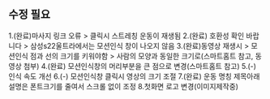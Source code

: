 ## 수정 필요
1.(완료)마사지 링크 오류 > 클릭시 스트레칭 운동이 재생됨
2.(완료) 호환성 확인 바랍니다 > 삼성s22울트라에서는 모션인식 창이 나오지 않음
3.(완료)동영상 재생시 > 모션인식 점과 선의 크기를 키워야함 > 사람의 모양과 동일한 크기로(스마트홈트 참고, 동영상 첨부)
4.(완료) 모션인식창의 머리부분을 큰 점으로 변경(스마트홈트 참고)
5.(-) 인식 속도 개선
6.(-) 모션인식창 클릭시 영상의 크기 조절
7.(완료) 운동 명칭 제목아래 설명은 폰트크기를 줄여서 스크롤 없이 조정
8.첫화면 로고 변경(이미지제작중)